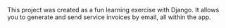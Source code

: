 This project was created as a fun learning exercise with Django. It allows you to generate and send service invoices by email, all within the app.
